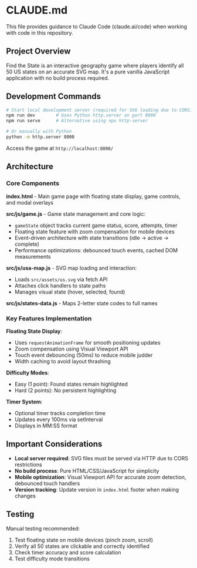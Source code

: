 # CLAUDE.md

This file provides guidance to Claude Code (claude.ai/code) when working with code in this repository.

## Project Overview

Find the State is an interactive geography game where players identify all 50 US states on an accurate SVG map. It's a pure vanilla JavaScript application with no build process required.

## Development Commands

```bash
# Start local development server (required for SVG loading due to CORS)
npm run dev        # Uses Python http.server on port 8000
npm run serve      # Alternative using npx http-server

# Or manually with Python
python -m http.server 8000
```

Access the game at `http://localhost:8000/`

## Architecture

### Core Components

**index.html** - Main game page with floating state display, game controls, and modal overlays

**src/js/game.js** - Game state management and core logic:
- `gameState` object tracks current game status, score, attempts, timer
- Floating state feature with zoom compensation for mobile devices
- Event-driven architecture with state transitions (idle → active → complete)
- Performance optimizations: debounced touch events, cached DOM measurements

**src/js/usa-map.js** - SVG map loading and interaction:
- Loads `src/assets/us.svg` via fetch API
- Attaches click handlers to state paths
- Manages visual state (hover, selected, found)

**src/js/states-data.js** - Maps 2-letter state codes to full names

### Key Features Implementation

**Floating State Display**:
- Uses `requestAnimationFrame` for smooth positioning updates
- Zoom compensation using Visual Viewport API
- Touch event debouncing (50ms) to reduce mobile judder
- Width caching to avoid layout thrashing

**Difficulty Modes**:
- Easy (1 point): Found states remain highlighted
- Hard (2 points): No persistent highlighting

**Timer System**:
- Optional timer tracks completion time
- Updates every 100ms via setInterval
- Displays in MM:SS format

## Important Considerations

- **Local server required**: SVG files must be served via HTTP due to CORS restrictions
- **No build process**: Pure HTML/CSS/JavaScript for simplicity
- **Mobile optimization**: Visual Viewport API for accurate zoom detection, debounced touch handlers
- **Version tracking**: Update version in `index.html` footer when making changes

## Testing

Manual testing recommended:
1. Test floating state on mobile devices (pinch zoom, scroll)
2. Verify all 50 states are clickable and correctly identified
3. Check timer accuracy and score calculation
4. Test difficulty mode transitions